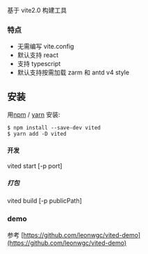 基于 vite2.0 构建工具

### 特点

- 无需编写 vite.config
- 默认支持 react
- 支持 typescript
- 默认支持按需加载 zarm 和 antd v4 style

## 安装

用[npm](https://npmjs.org/) / [yarn](https://yarnpkg.com) 安装:

    $ npm install --save-dev vited
    $ yarn add -D vited

#### 开发

vited start [-p port]

##### 打包

vited build [-p publicPath]

### demo

参考 [https://github.com/leonwgc/vited-demo](https://github.com/leonwgc/vited-demo)
